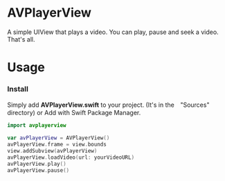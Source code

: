 # AVPlayerView
A simple UIView that plays a video.
You can play, pause and seek a video. 
That's all.

# Usage
### Install
Simply add **AVPlayerView.swift** to your project. (It's in the　"Sources" directory) 
or
Add with Swift Package Manager.

```swift
import avplayerview

var avPlayerView = AVPlayerView()
avPlayerView.frame = view.bounds
view.addSubview(avPlayerView)
avPlayerView.loadVideo(url: yourVideoURL)
avPlayerView.play()
avPlayerView.pause()
```



